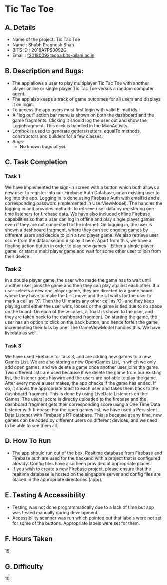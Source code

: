 # Tic Tac Toe

## A. Details
- Name of the project: Tic Tac Toe
- Name : Shubh Pragnesh Shah
- BITS ID : 2018A7PS0092G
- Email : f20180092@goa.bits-pilani.ac.in

## B. Description and Bugs:
- The app allows a user to play multiplayer Tic Tac Toe with another player online or single player Tic Tac Toe versus a random computer agent.
- The app also keeps a track of game outcomes for all users and displays it on login.
- To access the app users must first login with valid E-mail ids.
- A "log out" action bar menu is shown on both the dashboard and the game fragments. Clicking it
  should log the user out and show the LoginFragment. This click is handled in the MainActivity.
- Lombok is used to generate getters/setters, equalTo methods, constructors and builders for a few classes.
- *Bugs:*
    - No known bugs of yet.
    
## C. Task Completion
### Task 1
We have implemented the sign-in screen with a button which both allows a new user to register into our Firebase Auth Database, or an existing user to log into the app.
Logging in is done using Firebase Auth with email id and a corresponding password (implemented in UserViewModel).
The  handles the logging in and provides methods to retrieve user data by registering one time listeners for firebase data.
We have also included offline Firebase capabilities so that a user can log in offline and play single player games even if they are not connected to the internet.
On logging in, the user is shown a dashboard fragment, where they can see ongoing games by different users and decide to join a two player game.
We also retrieve user score from the database and display it here.
Apart from this, we have a floating action button in order to play new games - Either a single player game, or start a multi player game and wait for some other user to join from their device.

### Task 2
In a double player game, the user who made the game has to wait until another user joins the game and then they can play against each other.
If a user selects a new one-player game, they are directed to a game board where they have to make the first move and the UI waits for the user to mark a cell as 'X'.
Then the UI marks any other cell as 'O', and they keep playing until either the user wins, looses or the game is tied due to no space on the board.
On each of these cases, a Toast is shown to the user, and they are taken back to the dashboard fragment.
On starting the game, the user has an option to click on the back button, and hence forfeit the game, incrementing their loss by one.
The GameViewModel handles this. We have livedata as well.

### Task 3
We have used Firebase for task 3, and are adding new games to a new Games List. We are also storing a new OpenGames List, in which we only add open games, and we delete a game once another user joins the game.
Two different lists are used because if we delete the game from our existing list, the listener goes haywire and the users are not able to play the game.
After every move a user makes, the app checks if the game has ended. If so, it shows the appropriate toast to each user and takes them back to the dashboard fragment.
This is done by using LiveData Listeners on the Games.
The users' score is directly uploaded to the firebase and the dashboard fragment gets their corresponding score using a One Time Data Listener with firebase.
For the open games list, we have used a Persistent Data Listener with Firebase's RT database. This is because at any time, new games can be added by different users on different devices, and we need to be able to see them all.

## D. How To Run
- The app should run out of the box, Realtime database from Firebase and Firebase auth are used for the backend with a project that is configured already. Config files have also been provided at appropriate places. 
- If you wish to create a new Firebase project, please ensure that the realtime database is hosted on the singapore server and config files are placed in the appropriate directories (app/).

## E. Testing & Accessibility
- Testing was not done programmatically due to a lack of time but app was tested manually during development.
- Accessibility scanner was run which pointed out that labels were not set for some of the buttons. Appropriate labels were set for them.

## F. Hours Taken
15

## G. Difficulty
10